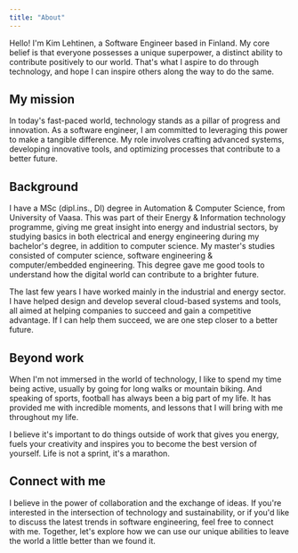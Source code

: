 ```yaml
---
title: "About"
---
```


Hello! I'm Kim Lehtinen, a Software Engineer based in Finland. My core belief is that everyone possesses a unique superpower, a distinct ability to contribute positively to our world. That's what I aspire to do through technology, and hope I can inspire others along the way to do the same.

## My mission
In today's fast-paced world, technology stands as a pillar of progress and innovation. As a software engineer, I am committed to leveraging this power to make a tangible difference. My role involves crafting advanced systems, developing innovative tools, and optimizing processes that contribute to a better future.

## Background
I have a MSc (dipl.ins., DI) degree in Automation & Computer Science, from University of Vaasa. This was part of their Energy & Information technology programme, giving me great insight into energy and industrial sectors, by studying basics in both electrical and energy engineering during my bachelor's degree, in addition to computer science. My master's studies consisted of computer science, software engineering & computer/embedded engineering. This degree gave me good tools to understand how the digital world can contribute to a brighter future.

The last few years I have worked mainly in the industrial and energy sector. I have helped design and develop several cloud-based systems and tools, all aimed at helping companies to succeed and gain a competitive advantage. If I can help them succeed, we are one step closer to a better future.

## Beyond work
When I'm not immersed in the world of technology, I like to spend my time being active, usually by going for long walks or mountain biking. And speaking of sports, football has always been a big part of my life. It has provided me with incredible moments, and lessons that I will bring with me throughout my life.

I believe it's important to do things outside of work that gives you energy, fuels your creativity and inspires you to become the best version of yourself. Life is not a sprint, it's a marathon.

## Connect with me
I believe in the power of collaboration and the exchange of ideas. If you're interested in the intersection of technology and sustainability, or if you'd like to discuss the latest trends in software engineering, feel free to connect with me. Together, let's explore how we can use our unique abilities to leave the world a little better than we found it.
